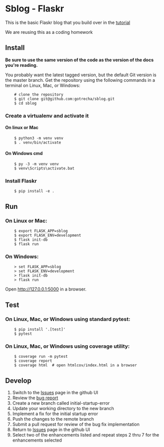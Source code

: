 # Sblog - Flaskr

This is the basic Flaskr blog that you build over in the [tutorial](http://flask.pocoo.org/docs/1.0/tutorial/)

We are reusing this as a coding homework

## Install

**Be sure to use the same version of the code as the version of the docs
you're reading.** 

You probably want the latest tagged version, but the default Git version is the master branch. Get the repository using the following commands in a terminal on Linux, Mac, or Windows:

```
    # clone the repository
    $ git clone git@github.com:gotrecha/sblog.git
    $ cd sblog
```

### Create a virtualenv and activate it
#### On linux or Mac

```
    $ python3 -m venv venv
    $ . venv/bin/activate
```

#### On Windows cmd

```
    $ py -3 -m venv venv
    $ venv\Scripts\activate.bat
```

### Install Flaskr

```
    $ pip install -e .
```

## Run

### On Linux or Mac:

```
    $ export FLASK_APP=sblog
    $ export FLASK_ENV=development
    $ flask init-db
    $ flask run
```

### On Windows:

```
    > set FLASK_APP=sblog
    > set FLASK_ENV=development
    > flask init-db
    > flask run
```

Open http://127.0.0.1:5000 in a browser.


## Test

### On Linux, Mac, or Windows using standard pytest:

```
    $ pip install '.[test]'
    $ pytest
```
### On Linux, Mac, or Windows using coverage utility:

```
    $ coverage run -m pytest
    $ coverage report
    $ coverage html  # open htmlcov/index.html in a browser
```

## Develop
1. Switch to the [Issues](https://github.com/gotrecha/sblog/issues/) page in the github UI
2. Review the [bug report](https://github.com/gotrecha/sblog/issues/1)
3. Create a new branch called initial-startup-error
4. Update your working directory to the new branch
5. Implement a fix for the initial startup error
6. Push the changes to the remote branch
7. Submit a pull request for review of the bug fix implementation
8. Return to [Issues](https://github.com/gotrecha/sblog/issues/) page in the github UI
9. Select two of the enhancements listed and repeat steps 2 thru 7 for the enhancements selected 
